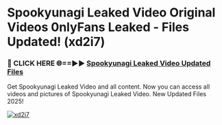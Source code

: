 # Spookyunagi Leaked Video Original Videos 0nlyFans Leaked - Files Updated! (xd2i7)

<h3>🔴 CLICK HERE 🌐==►► <a href="https://best4dudes.click/HH4t6V" rel="nofollow">Spookyunagi Leaked Video Updated Files</a></h3>

Get Spookyunagi Leaked Video and all content. Now you can access all videos and pictures of Spookyunagi Leaked Video. New Updated Files 2025!

[![xd2i7](https://github.com/user-attachments/assets/8c521d6e-e6e3-4a75-9320-d58ab9d79d5b)](https://best4dudes.click/HH4t6V)
